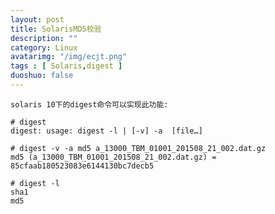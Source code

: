 ```yaml
---
layout: post
title: SolarisMD5校验
description: ""
category: Linux
avatarimg: "/img/ecjt.png"
tags : [ Solaris,digest ]
duoshuo: false
---
```


    solaris 10下的digest命令可以实现此功能:
    
    # digest
    digest: usage: digest -l | [-v] -a  [file…]
    
    # digest -v -a md5 a_13000_TBM_01001_201508_21_002.dat.gz 
    md5 (a_13000_TBM_01001_201508_21_002.dat.gz) = 85cfaab180523083e6144130bc7decb5
    
    # digest -l
    sha1
    md5 
